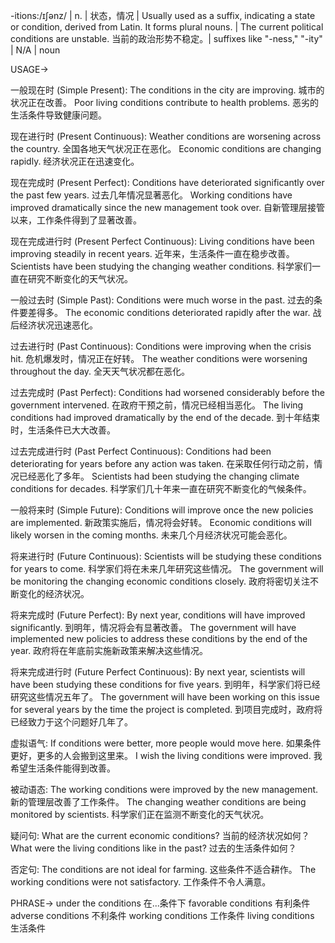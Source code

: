 -itions:/ɪʃənz/ | n. | 状态，情况 |  Usually used as a suffix, indicating a state or condition, derived from Latin.  It forms plural nouns. | The current political conditions are unstable. 当前的政治形势不稳定。|  suffixes like "-ness," "-ity" | N/A | noun

USAGE->

一般现在时 (Simple Present):
The conditions in the city are improving. 城市的状况正在改善。
Poor living conditions contribute to health problems.  恶劣的生活条件导致健康问题。

现在进行时 (Present Continuous):
Weather conditions are worsening across the country. 全国各地天气状况正在恶化。
Economic conditions are changing rapidly. 经济状况正在迅速变化。

现在完成时 (Present Perfect):
Conditions have deteriorated significantly over the past few years.  过去几年情况显著恶化。
Working conditions have improved dramatically since the new management took over. 自新管理层接管以来，工作条件得到了显著改善。

现在完成进行时 (Present Perfect Continuous):
Living conditions have been improving steadily in recent years. 近年来，生活条件一直在稳步改善。
Scientists have been studying the changing weather conditions. 科学家们一直在研究不断变化的天气状况。

一般过去时 (Simple Past):
Conditions were much worse in the past. 过去的条件要差得多。
The economic conditions deteriorated rapidly after the war. 战后经济状况迅速恶化。

过去进行时 (Past Continuous):
Conditions were improving when the crisis hit. 危机爆发时，情况正在好转。
The weather conditions were worsening throughout the day.  全天天气状况都在恶化。

过去完成时 (Past Perfect):
Conditions had worsened considerably before the government intervened. 在政府干预之前，情况已经相当恶化。
The living conditions had improved dramatically by the end of the decade. 到十年结束时，生活条件已大大改善。

过去完成进行时 (Past Perfect Continuous):
Conditions had been deteriorating for years before any action was taken. 在采取任何行动之前，情况已经恶化了多年。
Scientists had been studying the changing climate conditions for decades. 科学家们几十年来一直在研究不断变化的气候条件。

一般将来时 (Simple Future):
Conditions will improve once the new policies are implemented. 新政策实施后，情况将会好转。
Economic conditions will likely worsen in the coming months.  未来几个月经济状况可能会恶化。

将来进行时 (Future Continuous):
Scientists will be studying these conditions for years to come.  科学家们将在未来几年研究这些情况。
The government will be monitoring the changing economic conditions closely. 政府将密切关注不断变化的经济状况。

将来完成时 (Future Perfect):
By next year, conditions will have improved significantly. 到明年，情况将会有显著改善。
The government will have implemented new policies to address these conditions by the end of the year. 政府将在年底前实施新政策来解决这些情况。

将来完成进行时 (Future Perfect Continuous):
By next year, scientists will have been studying these conditions for five years. 到明年，科学家们将已经研究这些情况五年了。
The government will have been working on this issue for several years by the time the project is completed. 到项目完成时，政府将已经致力于这个问题好几年了。

虚拟语气:
If conditions were better, more people would move here. 如果条件更好，更多的人会搬到这里来。
I wish the living conditions were improved. 我希望生活条件能得到改善。


被动语态:
The working conditions were improved by the new management. 新的管理层改善了工作条件。
The changing weather conditions are being monitored by scientists. 科学家们正在监测不断变化的天气状况。

疑问句:
What are the current economic conditions? 当前的经济状况如何？
What were the living conditions like in the past? 过去的生活条件如何？

否定句:
The conditions are not ideal for farming. 这些条件不适合耕作。
The working conditions were not satisfactory. 工作条件不令人满意。




PHRASE->
under the conditions  在...条件下
favorable conditions  有利条件
adverse conditions  不利条件
working conditions  工作条件
living conditions  生活条件
